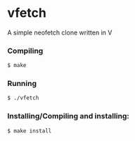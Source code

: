 # vfetch
A simple neofetch clone written in V

### Compiling
```bash
$ make
```
### Running
```bash
$ ./vfetch
```
### Installing/Compiling and installing:
```bash
$ make install
```
